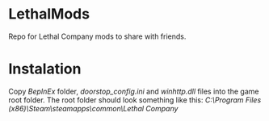 # LethalMods
Repo for Lethal Company mods to share with friends.

# Instalation
Copy *BepInEx* folder, *doorstop_config.ini* and *winhttp.dll* files into the game root folder.
The root folder should look something like this: *C:\Program Files (x86)\Steam\steamapps\common\Lethal Company*
